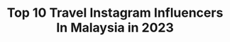 ---
title: Top 10 Travel Instagram Influencers In Malaysia in 2023
description: >-
  Find top travel Instagram influencers in Malaysia in 2023. Most popular hashtags: #holiday #sudiomoments #style #fashion.
platform: Instagram
hits: 197
text_top: Discover the most popular Instagram accounts on inBeat.
text_bottom: Our database has 197 Instagram influencers like this in Malaysia for you to pitch.
profiles:
  - username: "dearkiki"
    fullname: >-
      DearKiki
    bio: >-
      Dreamer ✨ Traveller ✨ Designer 🇲🇾 Penang, Malaysia ✉️ Dearkikitravel@gmail.com
    location: "Malaysia"
    followers: 16071
    engagement: 1255
    commentsToLikes: 0.060291
    id: ckf5us823m3zl0j234bkncs06
    verified: false
    hashtags: "#vietnamdestinations, #danangtrip, #vietnam, #vietnamnow"
  - username: "fishyfished"
    fullname: >-
      F I S H Y | MIR ⚜️ 創辦人
    bio: >-
      TRAVEL / LIFESTYLE / FASHION 🌸💖 : 💍👰🏻 to @iamzeanlim #zeanfishytravels : 🍰 @keikeu.studio | ⚜️ @miracle.group_official : 💌 fishyfished@gmail.com
    location: "Malaysia"
    followers: 7155
    engagement: 836
    commentsToLikes: 0.110737
    id: ck0w0bgq0dcxi0i19xlwjcp38
    verified: false
    hashtags: "#sudiomoments, #sudio, #zeanfishytravels, #hylt"
  - username: "a.helmiy"
    fullname: >-
      Helmiy
    bio: >-
      ⦿ Lifestyle | Fitness | Travel ⦿ Email or DM for Collab | Photoshoot 📸 . ↓ Sudio 🇸🇪 ↓
    location: "Malaysia"
    followers: 16876
    engagement: 802
    commentsToLikes: 0.033709
    id: ck0w5h7td3muv0i19xmzsjf0d
    verified: false
    hashtags: "#smile, #fashion, #foodporn, #happy"
  - username: "ohmykaylagirl_k"
    fullname: >-
      K A Y L A💋
    bio: >-
      ✈️ Airasia Brand Ambassador 🎥 TV Host channel 5 Influencer Travel | Lifestyle | Beauty | Fashion 📩 DM > For Work
    location: "Malaysia"
    followers: 38068
    engagement: 355
    commentsToLikes: 0.039907
    id: ck9ha754wbfqe0j781ij27o2e
    verified: false
    hashtags: "#flightattendantlife, #lifestyle, #aviationlovers, #style"
  - username: "ritanassiri"
    fullname: >-
      RITA NASSIRI ✨ Traveling Soul
    bio: >-
      🌏 Travel • Learn • Grow 🌴 #NatureAddict ❤️ Self-Love & Positive Thinking 💫 📍 Cosmopolitan “Nationalism is an infantile disease” A.Einstein
    location: "Malaysia"
    followers: 27857
    engagement: 1030
    commentsToLikes: 0.012217
    id: ck55jfqrnwxqs0i11c5cvf3ig
    verified: false
    hashtags: "#asmr"
  - username: "dearcristina"
    fullname: >-
      CRISTINA CHEW | Modest Fashion
    bio: >-
      ✈️Next:Nepal🇳🇵 🌎Solo Traveller 💄Beauty Junkie 🎥Content Creator 🤲🏻Muslim Baby 🐱@fluffy.cutie.cat | Fb: Dearcristina | Youtube & Tiktok: CristinaChew
    location: "Malaysia"
    followers: 62705
    engagement: 151
    commentsToLikes: 0.050313
    id: ck6tqd611qrtu0j71yyygsy5i
    verified: false
    hashtags: "#asianskincare, #exploreborneo, #kuchingsarawak, #malaysianig"
  - username: "deakenw"
    fullname: >-
      Ken Dea Wardani
    bio: >-
      Can't live without traveling, food, culture @saturasabydea / @travelwithmamba / @bukaan.moment 💌 : wardani.deak@gmail.com
    location: "Malaysia"
    followers: 32287
    engagement: 108
    commentsToLikes: 0.077093
    id: ck5bza7hoqqvo0i11sj2dtx1b
    verified: false
    hashtags: "#exoticntt, #rindulabuanbajo, #wonderfullindonesia, #exploreflorata"
  - username: "andreayingg"
    fullname: >-
      Andrea Tan
    bio: >-
      🇲🇾🇸🇬 Lifestyle • Travel I do lashes @byandreayingg 🌼 DM/💌 for collab: andreayingg@gmail.com #andreayinggtravels ☁️
    location: "Malaysia"
    followers: 31679
    engagement: 332
    commentsToLikes: 0.027310
    id: ckf5n9h01x9wp0j23qmtrsw6h
    verified: false
    hashtags: "#ocglowsquad, #ocmoisturemiracle, #onecarefamily, #youthbeautyhealth"
  - username: "quetzalcoatl_st"
    fullname: >-
      Sebastián | Photography
    bio: >-
      ❌ Travel and Portrait Photographer 🏋 @quetzalcoatl_7
    location: "Malaysia"
    followers: 2561
    engagement: 1274
    commentsToLikes: 0.190432
    id: ck6tmhdd67umk0j71ny4k5qn0
    verified: false
    hashtags: "#ccbtravels, #girly, #ccbports, #photo"
  - username: "tachichosz"
    fullname: >-
      Atasha A.
    bio: >-
      @facetheory DISC 20% (BBTACHICHOSZ) Constantly hungry. TRAVEL • LIFESTYLE • FOOD •🐈 📍KL, Malaysia 🇲🇾
    location: "Malaysia"
    followers: 40163
    engagement: 538
    commentsToLikes: 0.067594
    id: ckf5ofhp021w30j23rzue25qx
    verified: false
    hashtags: "#timeoutlisbon, #inspo, #agameoftones, #sheisnotlost"
---